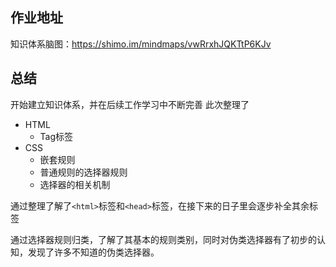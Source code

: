 ## 作业地址

知识体系脑图：https://shimo.im/mindmaps/vwRrxhJQKTtP6KJv

## 总结

  开始建立知识体系，并在后续工作学习中不断完善
  此次整理了
  * HTML
    * Tag标签
  * CSS
    * 嵌套规则
    * 普通规则的选择器规则
    * 选择器的相关机制

  通过整理了解了`<html>`标签和`<head>`标签，在接下来的日子里会逐步补全其余标签
  
  通过选择器规则归类，了解了其基本的规则类别，同时对伪类选择器有了初步的认知，发现了许多不知道的伪类选择器。